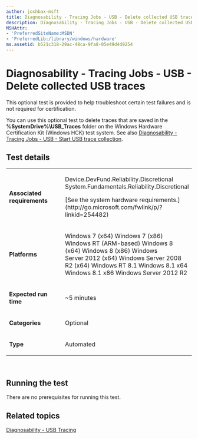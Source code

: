 ```yaml
---
author: joshbax-msft
title: Diagnosability - Tracing Jobs - USB - Delete collected USB traces
description: Diagnosability - Tracing Jobs - USB - Delete collected USB traces
MSHAttr:
- 'PreferredSiteName:MSDN'
- 'PreferredLib:/library/windows/hardware'
ms.assetid: b521c318-29ac-48ca-9fa8-05e49d4d9254
---
```


# Diagnosability - Tracing Jobs - USB - Delete collected USB traces


This optional test is provided to help troubleshoot certain test failures and is not required for certification.

You can use this optional test to delete traces that are saved in the **%SystemDrive%\\USB\_Traces** folder on the Windows Hardware Certification Kit (Windows HCK) test system. See also [Diagnosability - Tracing Jobs - USB - Start USB trace collection](diagnosability---tracing-jobs---usb---start-usb-trace-collection-f246772d-dccb-4d1e-9b68-9f823af0f456.md).

## Test details


<table>
<colgroup>
<col width="50%" />
<col width="50%" />
</colgroup>
<tbody>
<tr class="odd">
<td><p><strong>Associated requirements</strong></p></td>
<td><p>Device.DevFund.Reliability.Discretional System.Fundamentals.Reliability.Discretional</p>
<p>[See the system hardware requirements.](http://go.microsoft.com/fwlink/p/?linkid=254482)</p></td>
</tr>
<tr class="even">
<td><p><strong>Platforms</strong></p></td>
<td><p>Windows 7 (x64) Windows 7 (x86) Windows RT (ARM-based) Windows 8 (x64) Windows 8 (x86) Windows Server 2012 (x64) Windows Server 2008 R2 (x64) Windows RT 8.1 Windows 8.1 x64 Windows 8.1 x86 Windows Server 2012 R2</p></td>
</tr>
<tr class="odd">
<td><p><strong>Expected run time</strong></p></td>
<td><p>~5 minutes</p></td>
</tr>
<tr class="even">
<td><p><strong>Categories</strong></p></td>
<td><p>Optional</p></td>
</tr>
<tr class="odd">
<td><p><strong>Type</strong></p></td>
<td><p>Automated</p></td>
</tr>
</tbody>
</table>

 

## Running the test


There are no prerequisites for running this test.

## Related topics


[Diagnosability - USB Tracing](diagnosability---usb-tracing.md)

 

 







